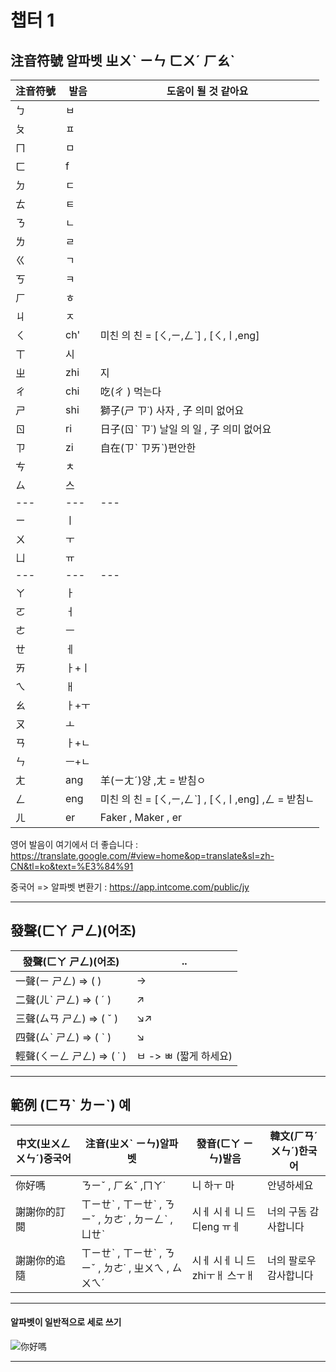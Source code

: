 챕터 1
===========================
## 注音符號   알파벳   ㄓㄨˋ ㄧㄣ ㄈㄨˊ ㄏㄠˋ

|注音符號|발음|도움이 될 것 같아요|
|---|---|---
|ㄅ|ㅂ|
|ㄆ|ㅍ|
|ㄇ|ㅁ|
|ㄈ|f|
|ㄉ|ㄷ|
|ㄊ|ㅌ|
|ㄋ|ㄴ|
|ㄌ|ㄹ|
|ㄍ|ㄱ|
|ㄎ|ㅋ|
|ㄏ|ㅎ|
|ㄐ|ㅈ|
|ㄑ|ch'|미친 의 친 = [ㄑ,ㄧ,ㄥˋ] , [ㄑ,ㅣ,eng]|
|ㄒ|시|
|ㄓ|zhi|지|
|ㄔ|chi|吃(ㄔ ) 먹는다|
|ㄕ|shi|獅子(ㄕ ㄗ˙) 사자 , 子 의미 없어요|
|ㄖ|ri|日子(ㄖˋ ㄗ˙) 날일 의 일 , 子 의미 없어요|
|ㄗ|zi|自在(ㄗˋ ㄗㄞˋ)편안한|
|ㄘ|ㅊ|
|ㄙ|스|
|---|---|---|
|ㄧ|ㅣ|
|ㄨ|ㅜ|
|ㄩ|ㅠ|
|---|---|---|
|ㄚ|ㅏ|
|ㄛ|ㅓ|
|ㄜ|ㅡ|
|ㄝ|ㅔ|
|ㄞ|ㅏ+ㅣ|
|ㄟ|ㅐ|
|ㄠ|ㅏ+ㅜ|
|ㄡ|ㅗ|
|ㄢ|ㅏ+ㄴ|
|ㄣ|ㅡ+ㄴ|
|ㄤ|ang|羊(ㄧㄤˊ)양 ,ㄤ = 받침ㅇ|
|ㄥ|eng|미친 의 친 = [ㄑ,ㄧ,ㄥˋ] , [ㄑ,ㅣ,eng] ,ㄥ = 받침ㄴ|
|ㄦ|er|Faker , Maker , er|

영어 발음이 여기에서 더 좋습니다 : https://translate.google.com/#view=home&op=translate&sl=zh-CN&tl=ko&text=%E3%84%91

중국어 => 알파벳 변환기 : https://app.intcome.com/public/jy

****

## 發聲(ㄈㄚ ㄕㄥ)(어조)

|發聲(ㄈㄚ ㄕㄥ)(어조)|..|
|---|---
|一聲(ㄧ ㄕㄥ) => (   )|→|
|二聲(ㄦˋ ㄕㄥ) => ( ˊ )|↗|
|三聲(ㄙㄢ ㄕㄥ) => ( ˇ )|↘↗|
|四聲(ㄙˋ ㄕㄥ) => ( ˋ )|↘|
|輕聲(ㄑㄧㄥ ㄕㄥ) => ( ˙ )|ㅂ -> ㅃ (짧게 하세요)|

****

## 範例 (ㄈㄢˋ ㄌㄧˋ) 예

|中文(ㄓㄨㄥ ㄨㄣˊ)중국어|注音(ㄓㄨˋ ㄧㄣ)알파벳|發音(ㄈㄚ ㄧㄣ)발음|韓文(ㄏㄢˊ ㄨㄣˊ)한국어|
|---|---|---|--- 
|你好嗎|ㄋㄧˇ , ㄏㄠˇ ,ㄇㄚ˙|니 하ㅜ 마 |안녕하세요|
|謝謝你的訂閱|ㄒㄧㄝˋ , ㄒㄧㄝˋ , ㄋㄧˇ , ㄉㄜ˙ , ㄉㄧㄥˋ , ㄩㄝˋ|시ㅔ 시ㅔ 니 드 디eng ㅠㅔ|너의 구돔 감사합니다|
|謝謝你的追隨|ㄒㄧㄝˋ , ㄒㄧㄝˋ , ㄋㄧˇ , ㄉㄜ˙ , ㄓㄨㄟ  , ㄙㄨㄟˊ|시ㅔ 시ㅔ 니 드 zhiㅜㅐ 스ㅜㅐ|너의 팔로우 감사합니다|
	
****

#### 알파벳이 일반적으로 세로 쓰기

![][你好嗎]


--------------------------------
[你好嗎]:/img/ex1.png "你好嗎"
